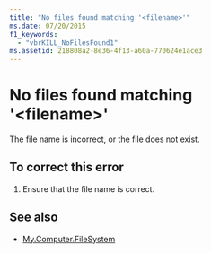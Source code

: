 ```yaml
---
title: "No files found matching '<filename>'"
ms.date: 07/20/2015
f1_keywords: 
  - "vbrKILL_NoFilesFound1"
ms.assetid: 218808a2-8e36-4f13-a60a-770624e1ace3
---
```

# No files found matching '\<filename>'
The file name is incorrect, or the file does not exist.  
  
## To correct this error  
  
1. Ensure that the file name is correct.  
  
## See also

- [My.Computer.FileSystem](xref:Microsoft.VisualBasic.FileIO.FileSystem)
